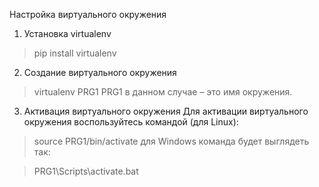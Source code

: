 Настройка виртуального окружения
1. Установка virtualenv 
>pip install virtualenv
2. Создание виртуального окружения
> virtualenv PRG1
PRG1 в данном случае – это имя окружения.
3. Активация виртуального окружения
Для активации виртуального окружения воспользуйтесь командой (для Linux):

> source PRG1/bin/activate
для Windows команда будет выглядеть так:

> PRG1\Scripts\activate.bat